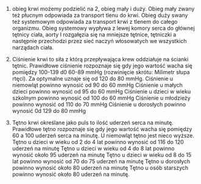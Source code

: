 1. obieg krwi możemy podzielić na 2, obieg mały i duży. Obieg mały zwany też płucnym odpowiada za transport tlenu do krwi. Obieg duży swany też systemowym odpowiada za transport krwi z tlenem do całego organizmu. Obieg systemowy wypływa z lewej komory serca do głównej tętnicy ciała, aorty I rozgałęzia się na mniejsze tętnice, tętniczki a następnie przechodzi przez sieć naczyń włosowatych we wszystkich narządach ciała.

2. Ciśnienie krwi to siła z którą przepływająca krew oddziałuje na ścianki tętnic. Prawidłowe ciśnienie rozpoznaje się gdy jego wartość wacha się pomiędzy 100-139 d0 60-89 mmHg (rozwinięcie skrótu: Milimetr słupa rtęci). Za optymalne uznaje się od 120 do 80 mmHg.
Ciśnienie u niemowląt powinno wynosić od 90 do 60 mmHg 
Ciśnienie u małych dzieci powinno wynosić od 95 do 60 mmHg 
Ciśnienie u dzieci w wieku szkolnym powinno wynosić od 100 do 60 mmHg
Ciśnienie u młodzieży powinno wynosić od 110 do 70 mmHg
Ciśnienie u dorosłych powinno wynosić 0d 129 do 80 mmHg 

3. Tętno krwi określane jako puls to ilość uderzeń serca na minutę. Prawidłowe tętno rozpoznaje się gdy jego wartość wacha się pomiędzy 60 a 100 uderzeń serca na minutę. U niemowląt tętno jest nieco wyższe.
Tętno u dzieci w wieku od 2 do 4 lat powinno wynosić od 116 do 120 uderzeń na minutę 
Tętno u dzieci w wieku od 4 do 8 lat powinno wynosić około 95 uderzeń na minutę 
Tętno u dzieci w wieku od 8 do 15 lat powinno wynosić od 70 do 75 uderzeń na minutę 
Tętno u dorosłych powinno wynosić około 80 uderzeń na minutę 
Tętno u osób starszych powinno wynosić około 80 uderzeń na minutę. 
